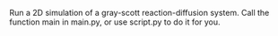 Run a 2D simulation of a gray-scott reaction-diffusion system. Call the function main in main.py, or use script.py to do it for you.
